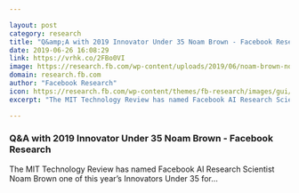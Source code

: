 ```yaml
---

layout: post
category: research
title: "Q&amp;A with 2019 Innovator Under 35 Noam Brown - Facebook Research"
date: 2019-06-26 16:08:29
link: https://vrhk.co/2FBo0VI
image: https://research.fb.com/wp-content/uploads/2019/06/noam-brown-no-grey-box.png
domain: research.fb.com
author: "Facebook Research"
icon: https://research.fb.com/wp-content/themes/fb-research/images/gui/facebook.ico
excerpt: "The MIT Technology Review has named Facebook AI Research Scientist Noam Brown one of this year’s Innovators Under 35 for…"

---
```


### Q&amp;A with 2019 Innovator Under 35 Noam Brown - Facebook Research

The MIT Technology Review has named Facebook AI Research Scientist Noam Brown one of this year’s Innovators Under 35 for…